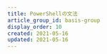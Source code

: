 ```yaml
---
title: PowerShellの文法
article_group_id: basis-group
display_order: 10
created: 2021-05-16
updated: 2021-05-16
---
```

